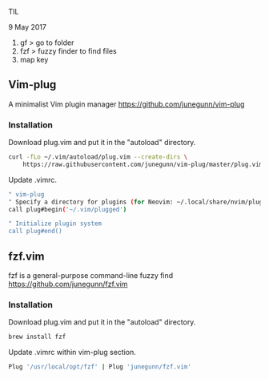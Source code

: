TIL

9 May 2017

1. gf > go to folder
2. fzf > fuzzy finder to find files
3. map key

## Vim-plug
A minimalist Vim plugin manager
https://github.com/junegunn/vim-plug

### Installation
Download plug.vim and put it in the "autoload" directory.
```sh
curl -fLo ~/.vim/autoload/plug.vim --create-dirs \
    https://raw.githubusercontent.com/junegunn/vim-plug/master/plug.vim
```
Update .vimrc.
```sh
" vim-plug
" Specify a directory for plugins (for Neovim: ~/.local/share/nvim/plugged)
call plug#begin('~/.vim/plugged')

" Initialize plugin system
call plug#end()
```


## fzf.vim
fzf is a general-purpose command-line fuzzy find
https://github.com/junegunn/fzf.vim

### Installation
Download plug.vim and put it in the "autoload" directory.
```sh
brew install fzf
```
Update .vimrc within vim-plug section.
```sh
Plug '/usr/local/opt/fzf' | Plug 'junegunn/fzf.vim'
```

